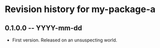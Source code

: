 # Revision history for my-package-a

## 0.1.0.0 -- YYYY-mm-dd

* First version. Released on an unsuspecting world.
